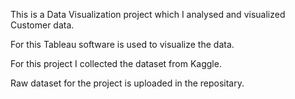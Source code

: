 This is a Data Visualization project which I analysed and visualized Customer data.

For this Tableau software is used to visualize the data.

For this project I collected the dataset from Kaggle.

Raw dataset for the project is uploaded in the repositary.
